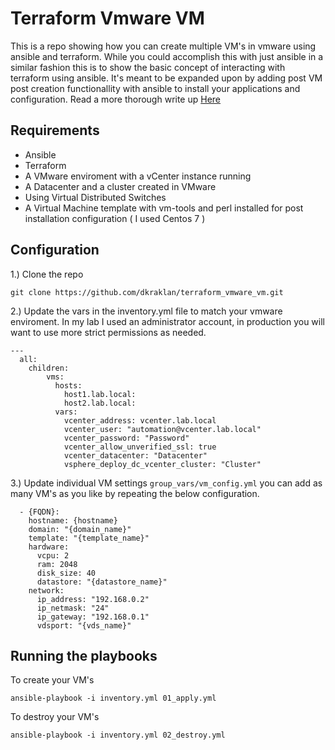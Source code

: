 # Terraform Vmware VM
 
This is a repo showing how you can create multiple VM's in vmware using ansible and terraform. While you could accomplish this with just ansible in a similar fashion this is to show the basic concept of interacting with terraform using ansible. It's meant to be expanded upon by adding post VM post creation functionallity with ansible to install your applications and configuration. Read a more thorough write up [Here](https://netsyncr.io/creating-virtual-machines-in-vsphere-with-terraform/)

## Requirements
* Ansible 
* Terraform 
* A VMware enviroment with a vCenter instance running
* A Datacenter and a cluster created in VMware
* Using Virtual Distributed Switches
* A Virtual Machine template with vm-tools and perl installed for post installation configuration ( I used Centos 7 )

## Configuration
1.) Clone the repo

    git clone https://github.com/dkraklan/terraform_vmware_vm.git
    
2.) Update the vars in the inventory.yml file to match your vmware enviroment. In my lab I used an administrator account, in production you will want to use more strict permissions as needed. 

```
---
  all:
    children:
        vms:
          hosts:
            host1.lab.local:
            host2.lab.local:
          vars:
            vcenter_address: vcenter.lab.local
            vcenter_user: "automation@vcenter.lab.local"
            vcenter_password: "Password"
            vcenter_allow_unverified_ssl: true
            vcenter_datacenter: "Datacenter"
            vsphere_deploy_dc_vcenter_cluster: "Cluster"

```

3.) Update individual VM settings `group_vars/vm_config.yml` you can add as many VM's as you like by repeating the below configuration.
````
  - {FQDN}:
    hostname: {hostname}
    domain: "{domain_name}"
    template: "{template_name}"
    hardware:
      vcpu: 2
      ram: 2048
      disk_size: 40
      datastore: "{datastore_name}"
    network:
      ip_address: "192.168.0.2"
      ip_netmask: "24"
      ip_gateway: "192.168.0.1"
      vdsport: "{vds_name}"
````

## Running the playbooks
To create your VM's 
    
    ansible-playbook -i inventory.yml 01_apply.yml

To destroy your VM's
    
    ansible-playbook -i inventory.yml 02_destroy.yml
